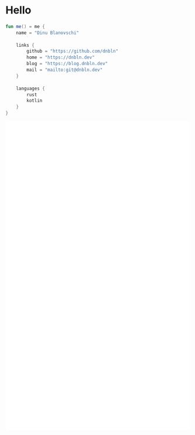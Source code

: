 # Hello

```kotlin
fun me() = me {
    name = "Dinu Blanovschi"

    links {
        github = "https://github.com/dnbln"
        home = "https://dnbln.dev"
        blog = "https://blog.dnbln.dev"
        mail = "mailto:git@dnbln.dev"
    }

    languages {
        rust
        kotlin
    }
}
```

<img src="/github-metrics.svg" alt="Metrics">